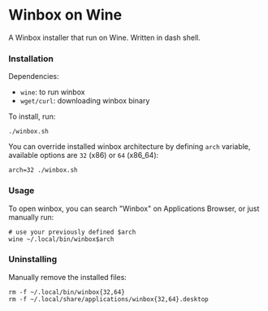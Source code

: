 # Winbox on Wine
A Winbox installer that run on Wine. Written in dash shell.

### Installation

Dependencies:
- `wine`: to run winbox
- `wget/curl`: downloading winbox binary

To install, run:

    ./winbox.sh

You can override installed winbox architecture by defining `arch` variable, available options are `32` (x86) or `64` (x86_64):

    arch=32 ./winbox.sh
    
### Usage

To open winbox, you can search "Winbox" on Applications Browser, or just manually run:

    # use your previously defined $arch
    wine ~/.local/bin/winbox$arch

### Uninstalling
Manually remove the installed files:

    rm -f ~/.local/bin/winbox{32,64}
    rm -f ~/.local/share/applications/winbox{32,64}.desktop
